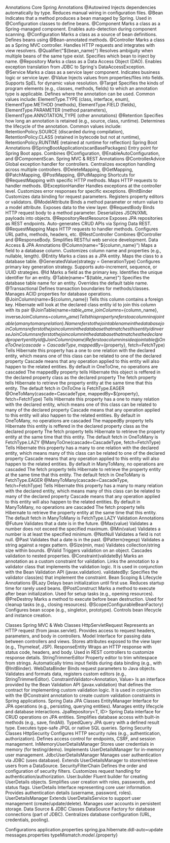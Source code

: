 Annotations
	Core Spring Annotations
		@Autowired
			Injects dependencies automatically by type. Reduces manual wiring in configuration files. 
		@Bean
			Indicates that a method produces a bean managed by Spring. Used in @Configuration classes to define beans. 
		@Component
			Marks a class as a Spring-managed component. Enables auto-detection during component scanning. 
		@Configuration
			Marks a class as a source of bean definitions. Defines beans using @Bean-annotated methods.
		@Controller
			Marks a class as a Spring MVC controller. Handles HTTP requests and integrates with view resolvers.
		@Qualifier("${bean_name}")
			Resolves ambiguity when multiple beans of the same type exist. Specifies which bean to inject by name.
		@Repository
			Marks a class as a Data Access Object (DAO). Enables exception translation from JDBC to Spring's DataAccessException.
		@Service
			Marks a class as a service layer component. Indicates business logic or service layer.
		@Value
			Injects values from properties/files into fields. Supports SpEL for dynamic value resolution.
		@Target
			Specifies the kinds of program elements (e.g., classes, methods, fields) to which an annotation type is applicable. Defines where the annotation can be used. Common values include:
			ElementType.TYPE (class, interface, enum), ElementType.METHOD (methods), ElementType.FIELD (fields), ElementType.PARAMETER (method parameters), ElementType.ANNOTATION_TYPE (other annotations)
		@Retention
			Specifies how long an annotation is retained (e.g., source, class, runtime). Determines the lifecycle of the annotation. Common values include:
			RetentionPolicy.SOURCE (discarded during compilation), RetentionPolicy.CLASS (retained in bytecode but not at runtime), RetentionPolicy.RUNTIME (retained at runtime for reflection)
	Spring Boot Annotations
		@SpringBootApplication(scanBasePackages)
			Entry point for Spring Boot apps. Combines @Configuration, @EnableAutoConfiguration, and @ComponentScan.
	Spring MVC & REST Annotations
		@ControllerAdvice
			Global exception handler for controllers. Centralizes exception handling across multiple controllers.
		@DeleteMapping, @GetMapping, @PatchMapping, @PostMapping, @PutMapping
			Shortcuts for @RequestMapping with specific HTTP methods. Maps HTTP requests to handler methods.
		@ExceptionHandler
			Handles exceptions at the controller level. Customizes error responses for specific exceptions.
		@InitBinder
			Customizes data binding for request parameters. Registers property editors or validators.
		@ModelAttribute
			Binds a method parameter or return value to a model attribute. Exposes data to the view layer.
		@RequestBody
			Binds HTTP request body to a method parameter. Deserializes JSON/XML payloads into objects.
		@RepositoryRestResource
			Exposes JPA repositories as REST endpoints. Auto-generates CRUD APIs via Spring Data REST.
		@RequestMapping
			Maps HTTP requests to handler methods. Configures URL paths, methods, headers, etc.
		@RestController
			Combines @Controller and @ResponseBody. Simplifies RESTful web service development.
	Data Access & JPA Annotations
	  @Column(name="${column_name}")
			Maps a field to a database column. Customizes column name and properties (e.g., nullable, length).
	  @Entity
			Marks a class as a JPA entity. Maps the class to a database table.
		@GeneratedValue(strategy = GenerationType)
			Configures primary key generation strategy. Supports auto-increment, sequence, or UUID strategies.
		@Id
			Marks a field as the primary key. Identifies the unique identifier for an entity.
		@Table(name="${table_name}")
			Specifies the database table name for an entity. Overrides the default table name.
		@Transactional
			Defines transaction boundaries for methods/classes. Manages ACID properties for database operations.
		@JoinColumn(name=${column_name})
			Tells this column contains a foreign key. Hibernate will look at the declared class entity id to join this column with its pair
		@JoinTable(name=${table_name}, joinColumns=${column_name}, inverseJoinColumns=${column_name})
			Tells this property refers to a column in a join table (a many to many relation). 
			Name refers to the join table name in the database
			joinColumns refers to the join column in the database that matches this entity id	
			inverseJoinColumns refers to the join column in the database that matches the declared property entity id	
		@JoinColumn(name)
			Refers to a column inside a join table
		@OneToOne(cascade=CascadeType, mappedBy=${property}, fetch=FetchType)
			Tells Hibernate this property has a one to one relation with the declared entity, which means one of this class can be related to one of the declared property
			Cascade means that any operation applied to this entity will also happen to the related entities. By default in OneToOne, no operations are cascaded
			The mappedBy property tells Hibernate this object is reffered in the declared property class as the declared property
			The fetch property tells Hibernate to retrieve the property entity at the same time that this entity. The default fetch in OnToOne is FetchType.EAGER
		@OneToMany(cascade=CascadeType, mappedBy=${property}, fetch=FetchType)
			Tells Hibernate this property has a one to many relation with the declared entity, which means one of this class can be related to many of the declared property
			Cascade means that any operation applied to this entity will also happen to the related entities. By default in OneToMany, no operations are cascaded
			The mappedBy property tells Hibernate this entity is reffered in the declared property class as the declared property
			The fetch property tells Hibernate to retrieve the property entity at the same time that this entity. The default fetch in OneToMany is FetchType.LAZY
		@ManyToOne(cascade=CascadeType, fetch=FetchType)
			Tells Hibernate this property has a many to one relation with the declared entity, which means many of this class can be related to one of the declared property
			Cascade means that any operation applied to this entity will also happen to the related entities. By default in ManyToMany, no operations are cascaded
			The fetch property tells Hibernate to retrieve the property entity at the same time that this entity. The default fetch in OneToMany is FetchType.EAGER
		@ManyToMany(cascade=CascadeType, fetch=FetchType)
			Tells Hibernate this property has a many to many relation with the declared entity, which means many of this class can be related to many of the declared property
			Cascade means that any operation applied to this entity will also happen to the related entities. By default in ManyToMany, no operations are cascaded
			The fetch property tells Hibernate to retrieve the property entity at the same time that this entity. The default fetch in ManyToMany is FetchType.LAZY
	Validation Annotations
		@Future
			Validates that a date is in the future.
		@Max(value)
			Validates a number does not exceed the specified maximum.
		@Min(value)
			Validates a number is at least the specified minimum.
		@NotNull
			Validates a field is not null.
		@Past
			Validates that a date is in the past.
		@Pattern(regexp)
			Validates a string against a regex pattern.
		@Size(min, max)
			Validates collection/string size within bounds.
		@Valid
			Triggers validation on an object. Cascades validation to nested properties.
		@Constraint(validateBy)
			Marks an annotation as a custom constraint for validation. Links the annotation to a validator class that implements the validation logic. It is used in conjunction with the Bean Validation API (javax.validation). 
			validatedBy: Specifies the validator class(es) that implement the constraint.
	Bean Scoping & Lifecycle Annotations
		@Lazy
			Delays bean initialization until first use. Reduces startup time for rarely used beans.
		@PostConstruct
			Marks a method to execute after bean initialization. Used for setup tasks (e.g., opening resources).
		@PreDestroy
			Marks a method to execute before bean destruction. Used for cleanup tasks (e.g., closing resources).
		@Scope(ConfigurableBeanFactory)
			Configures bean scope (e.g., singleton, prototype). Controls bean lifecycle and instance creation.

Classes
	Spring MVC & Web Classes
		HttpServletRequest
			Represents an HTTP request (from javax.servlet). Provides access to request headers, parameters, and body in controllers.
		Model
			Interface for passing data between controllers and views. Stores attributes exposed to the view layer (e.g., Thymeleaf, JSP).
		ResponseEntity<T>
			Wraps an HTTP response with status code, headers, and body. Used in REST controllers to customize response details.
		StringTrimmerEditor
			Property editor to trim whitespace from strings. Automatically trims input fields during data binding (e.g., with @InitBinder).
		WebDataBinder
			Binds request parameters to Java objects. Validates and formats data, registers custom editors (e.g., StringTrimmerEditor).
		ConstraintValidator<Annotation, Value>
			Is an interface provided by the Bean Validation API (javax.validation) that defines the contract for implementing custom validation logic. 
			It is used in conjunction with the @Constraint annotation to create custom validation constraints in Spring applications.
	Spring Data JPA Classes
		EntityManager
			Interface for JPA operations (e.g., persisting, querying entities). Manages entity lifecycle and database interactions.
		JpaRepository<T, ID>
			Spring Data interface for CRUD operations on JPA entities. Simplifies database access with built-in methods (e.g., save, findAll).
		TypedQuery<T>
			JPA query with a defined result type. Executes type-safe JPQL or native SQL queries.
	Spring Security Classes
		HttpSecurity
			Configures HTTP security rules (e.g., authentication, authorization). Defines access control for endpoints, CSRF, and session management.
		InMemoryUserDetailsManager
			Stores user credentials in memory (for testing/demo). Implements UserDetailsManager for in-memory user management.
		JdbcUserDetailsManager
			Manages user authentication via JDBC (uses database). Extends UserDetailsManager to store/retrieve users from a DataSource.
		SecurityFilterChain
			Defines the order and configuration of security filters. Customizes request handling for authentication/authorization.
		User.builder
			Fluent builder for creating UserDetails objects. Simplifies user creation with roles, passwords, and status flags.
		UserDetails
			Interface representing core user information. Provides authentication details (username, password, roles).
		UserDetailsManager
			Extends UserDetailsService to support user management (create/update/delete). Manages user accounts in persistent storage.
	Data Source & JDBC Classes
		DataSource
			Factory for database connections (part of JDBC). Centralizes database configuration (URL, credentials, pooling).

Configurations
	application.properties
    	spring.jpa.hibernate.ddl-auto=update
	messages.properties
		typeMismatch.${model}.${property}